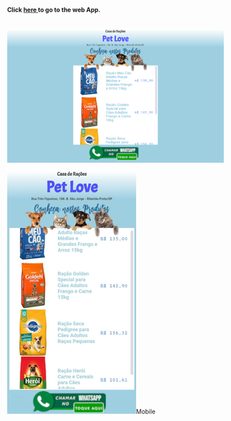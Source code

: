 #### Click <a href="https://petlove-produtos.vercel.app/"> here </a> to go to the web App.<br> <br>
<img src="img/index_desktop.png">

<img center src="img/index_mobile.jpeg" width="300">Mobile <br>


